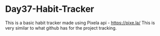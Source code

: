 # Day37-Habit-Tracker
This is a basic habit tracker made using Pixela api - https://pixe.la/ This is very similar to what github has for the project tracking. 
